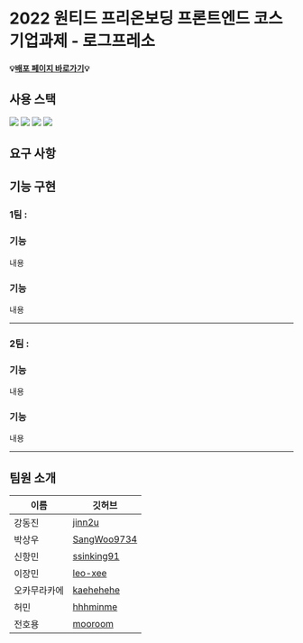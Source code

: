 # 2022 원티드 프리온보딩 프론트엔드 코스 기업과제 - 로그프레소

#### 💡[배포 페이지 바로가기]()💡

## 사용 스택

<p>
  <img src="https://img.shields.io/badge/Typescript-3178C6?style=for-the-badge&logo=TypeScript&logoColor=white" />
  <img src="https://img.shields.io/badge/react-%2320232a.svg?style=for-the-badge&logo=react&logoColor=%2361DAFB" />
  <img src="https://img.shields.io/badge/styled--components-DB7093?style=for-the-badge&logo=styled-components&logoColor=white" />
  <img src="https://img.shields.io/badge/react--icons-brightgreen?style=for-the-badge" />
</p>

## 요구 사항

## 기능 구현

### 1팀 :

### 기능

내용

### 기능

내용

---

### 2팀 :

### 기능

내용

### 기능

내용

---

## 팀원 소개

| 이름         | 깃허브                                        |
| ------------ | --------------------------------------------- |
| 강동진       | [jinn2u](https://github.com/jinn2u)           |
| 박상우       | [SangWoo9734](https://github.com/SangWoo9734) |
| 신항민       | [ssinking91](https://github.com/ssinking91)   |
| 이장민       | [leo-xee](https://github.com/leo-xee)         |
| 오카무라카에 | [kaehehehe](https://github.com/kaehehehe)     |
| 허민         | [hhhminme](https://github.com/hhhminme)       |
| 전호용       | [mooroom](https://github.com/mooroom)         |
